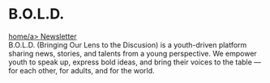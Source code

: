 # B.O.L.D.
<nav>
  <a href="index.html">home</ahref>/a>
  <a href="newletter.html">Newsletter</a>
</nav>
B.O.L.D. (Bringing Our Lens to the Discusion) is a youth-driven platform sharing news, stories, and talents from a young perspective. We empower youth to speak up, express bold ideas, and bring their voices to the table — for each other, for adults, and for the world.
